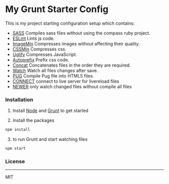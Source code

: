 # My Grunt Starter Config

This is my project starting configuration setup which contains: 

  - [SASS](https://github.com/sindresorhus/grunt-sass) Compiles sass files without using the compass ruby project.
  - [ESLint](https://github.com/sindresorhus/grunt-eslint) Lints js code.
  - [ImageMin](https://github.com/gruntjs/grunt-contrib-imagemin) Compresses images without affecting their quality.
  - [CSSMin](https://github.com/gruntjs/grunt-contrib-cssmin) Compresses css.
  - [Uglify](https://github.com/gruntjs/grunt-contrib-uglify) Compresses JavaScript.
  - [Autoprefix](https://github.com/less/less-plugin-autoprefix) Prefix css code.
  - [Concat](https://github.com/gruntjs/grunt-contrib-concat) Concatenates files in the order they are required.
  - [Watch](https://github.com/gruntjs/grunt-contrib-watch) Watch all files changes after save.
  - [PUG](https://github.com/gruntjs/grunt-contrib-pug) Compile Pug file into HTML5 files.
  - [CONNECT](https://github.com/gruntjs/grunt-contrib-connect) connect to live server for livereload files
  - [NEWER](https://github.com/tschaub/grunt-newer) only watch changed files without compile all files


### Installation

1. Install [Node](https://nodejs.org/) and  [Grunt](http://gruntjs.com/getting-started) to get started

2. Install the packages
```sh
npm install
```

3. to run Grunt and start watching files
```sh
npm start
```

### License
----

MIT
